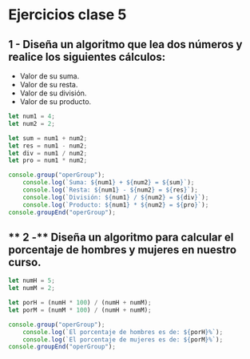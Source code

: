 # Ejercicios clase 5

## **1 -** Diseña un algoritmo que lea dos números y realice los siguientes cálculos:
- Valor de su suma.
- Valor de su resta.
- Valor de su división.
- Valor de su producto.

```javascript
let num1 = 4;
let num2 = 2;

let sum = num1 + num2;
let res = num1 - num2;
let div = num1 / num2;
let pro = num1 * num2;

console.group("operGroup");
	console.log(`Suma: ${num1} + ${num2} = ${sum}`);
	console.log(`Resta: ${num1} - ${num2} = ${res}`);
	console.log(`División: ${num1} / ${num2} = ${div}`);
	console.log(`Producto: ${num1} * ${num2} = ${pro}`);
console.groupEnd("operGroup");
```

## ** 2 -** Diseña un algoritmo para calcular el porcentaje de hombres y mujeres en nuestro curso.

```javascript
let numH = 5;
let numM = 2;

let porH = (numH * 100) / (numH + numM);
let porM = (numM * 100) / (numH + numM);

console.group("operGroup");
	console.log(`El porcentaje de hombres es de: ${porH}%`);
	console.log(`El porcentaje de mujeres es de: ${porM}%`);
console.groupEnd("operGroup");
```
